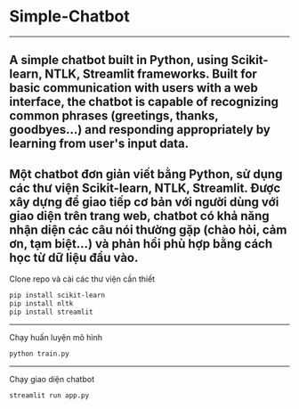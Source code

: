 # Simple-Chatbot
---
A simple chatbot built in Python, using Scikit-learn, NTLK, Streamlit frameworks. Built for basic communication with users with a web interface, the chatbot is capable of recognizing common phrases (greetings, thanks, goodbyes...) and responding appropriately by learning from user's input data.
---
Một chatbot đơn giản viết bằng Python, sử dụng các thư viện Scikit-learn, NTLK, Streamlit. Được xây dựng để giao tiếp cơ bản với người dùng với giao diện trên trang web, chatbot có khả năng nhận diện các câu nói thường gặp (chào hỏi, cảm ơn, tạm biệt...) và phản hồi phù hợp bằng cách học từ dữ liệu đầu vào. 
---
Clone repo và cài các thư viện cần thiết
```bash
pip install scikit-learn
pip install nltk
pip install streamlit
```
---
Chạy huấn luyện mô hình
```bash
python train.py
```
---
Chạy giao diện chatbot
```bash
streamlit run app.py
```

